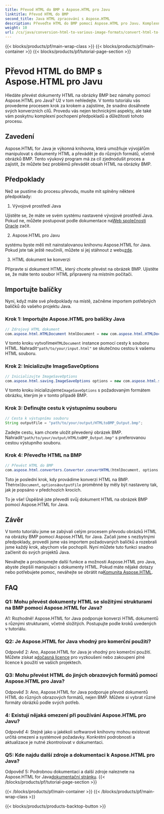 ```yaml
---
title: Převod HTML do BMP s Aspose.HTML pro Javu
linktitle: Převod HTML do BMP
second_title: Java HTML zpracování s Aspose.HTML
description: Převeďte HTML do BMP pomocí Aspose.HTML pro Javu. Komplexní výukový program pro bezproblémový převod HTML dokumentů na obrázky BMP pomocí Aspose.HTML pro Java.
weight: 10
url: /cs/java/conversion-html-to-various-image-formats/convert-html-to-bmp/
---
```


{{< blocks/products/pf/main-wrap-class >}}
{{< blocks/products/pf/main-container >}}
{{< blocks/products/pf/tutorial-page-section >}}

# Převod HTML do BMP s Aspose.HTML pro Javu

Hledáte převést dokumenty HTML na obrázky BMP bez námahy pomocí Aspose.HTML pro Java? Už v tom nehledejte. V tomto tutoriálu vás provedeme procesem krok za krokem a zajistíme, že snadno dosáhnete svých konverzních cílů. Provedu vás nejen technickými aspekty, ale také vám poskytnu komplexní pochopení předpokladů a důležitosti tohoto procesu. 

## Zavedení

Aspose.HTML for Java je výkonná knihovna, která umožňuje vývojářům manipulovat s dokumenty HTML a převádět je do různých formátů, včetně obrázků BMP. Tento výukový program má za cíl zjednodušit proces a zajistit, že můžete bez problémů převádět obsah HTML na obrázky BMP.

## Předpoklady

Než se pustíme do procesu převodu, musíte mít splněny některé předpoklady:

1. Vývojové prostředí Java

 Ujistěte se, že máte ve svém systému nastavené vývojové prostředí Java. Pokud ne, můžete postupovat podle dokumentace na[Web společnosti Oracle](https://www.oracle.com/java/technologies/javase-downloads.html) začít.

2. Aspose.HTML pro Javu

 systému byste měli mít nainstalovanou knihovnu Aspose.HTML for Java. Pokud jste tak ještě neučinili, můžete si jej stáhnout z webu[zde](https://releases.aspose.com/html/java/).

3. HTML dokument ke konverzi

Připravte si dokument HTML, který chcete převést na obrázek BMP. Ujistěte se, že máte tento soubor HTML připravený na místním počítači.

## Importujte balíčky

Nyní, když máte své předpoklady na místě, začněme importem potřebných balíčků do vašeho projektu Java.

### Krok 1: Importujte Aspose.HTML pro balíčky Java

```java
// Zdrojový HTML dokument
com.aspose.html.HTMLDocument htmlDocument = new com.aspose.html.HTMLDocument("path/to/your/input.html");
```

 V tomto kroku vytvoříme`HTMLDocument` instance pomocí cesty k souboru HTML. Nahradit`"path/to/your/input.html"` se skutečnou cestou k vašemu HTML souboru.

### Krok 2: Inicializujte ImageSaveOptions

```java
// Inicializujte ImageSaveOptions
com.aspose.html.saving.ImageSaveOptions options = new com.aspose.html.saving.ImageSaveOptions(com.aspose.html.rendering.image.ImageFormat.Bmp);
```

 V tomto kroku inicializujeme`ImageSaveOptions` s požadovaným formátem obrázku, kterým je v tomto případě BMP.

### Krok 3: Definujte cestu k výstupnímu souboru

```java
// Cesta k výstupnímu souboru
String outputFile = "path/to/your/output/HTMLtoBMP_Output.bmp";
```

 Zadejte cestu, kam chcete uložit převedený obrázek BMP. Nahradit`"path/to/your/output/HTMLtoBMP_Output.bmp"` s preferovanou cestou výstupního souboru.

### Krok 4: Převeďte HTML na BMP

```java
// Převést HTML do BMP
com.aspose.html.converters.Converter.convertHTML(htmlDocument, options, outputFile);
```

 Toto je poslední krok, kdy provádíme konverzi HTML na BMP. The`htmlDocument`, `options`a`outputFile` proměnné by měly být nastaveny tak, jak je popsáno v předchozích krocích.

To je vše! Úspěšně jste převedli svůj dokument HTML na obrázek BMP pomocí Aspose.HTML for Java.

## Závěr

V tomto tutoriálu jsme se zabývali celým procesem převodu obrázků HTML na obrázky BMP pomocí Aspose.HTML for Java. Začali jsme s nezbytnými předpoklady, provedli jsme vás importem požadovaných balíčků a rozebrali jsme každý krok, abychom vše pochopili. Nyní můžete tuto funkci snadno začlenit do svých projektů Java.

 Neváhejte a prozkoumejte další funkce a možnosti Aspose.HTML pro Java, abyste zlepšili manipulaci s dokumenty HTML. Pokud máte nějaké dotazy nebo potřebujete pomoc, neváhejte se obrátit na[Komunita Aspose.HTML](https://forum.aspose.com/).

## FAQ

### Q1: Mohu převést dokumenty HTML se složitými strukturami na BMP pomocí Aspose.HTML for Java?

A1: Rozhodně! Aspose.HTML for Java podporuje konverzi HTML dokumentů s různými strukturami, včetně složitých. Postupujte podle kroků uvedených v tutoriálu.

### Q2: Je Aspose.HTML for Java vhodný pro komerční použití?

 Odpověď 2: Ano, Aspose.HTML for Java je vhodný pro komerční použití. Můžete získat a[dočasná licence](https://purchase.aspose.com/temporary-license/) pro vyzkoušení nebo zakoupení plné licence k použití ve vašich projektech.

### Q3: Mohu převést HTML do jiných obrazových formátů pomocí Aspose.HTML pro Java?

Odpověď 3: Ano, Aspose.HTML for Java podporuje převod dokumentů HTML do různých obrazových formátů, nejen BMP. Můžete si vybrat různé formáty obrázků podle svých potřeb.

### 4: Existují nějaká omezení při používání Aspose.HTML pro Javu?

Odpověď 4: Stejně jako u jakékoli softwarové knihovny mohou existovat určitá omezení a systémové požadavky. Konkrétní podrobnosti a aktualizace je nutné zkontrolovat v dokumentaci.

### Q5: Kde najdu další zdroje a dokumentaci k Aspose.HTML pro Java?

Odpověď 5: Podrobnou dokumentaci a další zdroje naleznete na Aspose.HTML for Java[dokumentační stránku](https://reference.aspose.com/html/java/).
{{< /blocks/products/pf/tutorial-page-section >}}

{{< /blocks/products/pf/main-container >}}
{{< /blocks/products/pf/main-wrap-class >}}

{{< blocks/products/products-backtop-button >}}
